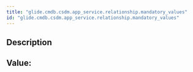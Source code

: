 ```yaml
---
title: "glide.cmdb.csdm.app_service.relationship.mandatory_values"
id: "glide.cmdb.csdm.app_service.relationship.mandatory_values"
---
```

## Description



## Value: 
```

```